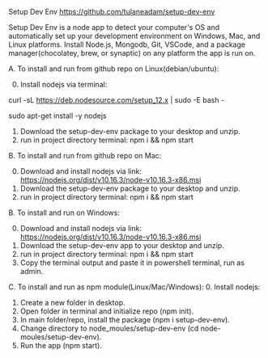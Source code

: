 Setup Dev Env
https://github.com/tulaneadam/setup-dev-env

Setup Dev Env is a node app to detect your computer's OS and automatically set up your development environment on Windows, Mac, and Linux platforms.  Install Node.js, Mongodb, Git, VSCode, and a package manager(chocolatey, brew, or synaptic) on any platform the app is run on.

A.  To install and run from github repo on Linux(debian/ubuntu):

0.  Install nodejs via terminal:

curl -sL https://deb.nodesource.com/setup_12.x | sudo -E bash -

sudo apt-get install -y nodejs

1.  Download the setup-dev-env package to your desktop and unzip.
2.  run in project directory terminal:
    npm i && npm start
    
B.  To install and run from github repo on Mac:

0.  Download and install nodejs via link:
https://nodejs.org/dist/v10.16.3/node-v10.16.3-x86.msi
1.  Download the setup-dev-env package to your desktop and unzip.
2.  run in project directory terminal:
    npm i && npm start

B.  To install and run on Windows:

0.  Download and install nodejs via link:
https://nodejs.org/dist/v10.16.3/node-v10.16.3-x86.msi
1.  Download the setup-dev-env app to your desktop and unzip.
2.  run in project directory terminal:
    npm i && npm start
3.  Copy the terminal output and paste it in powershell terminal, run as admin.

C. To install and run as npm module(Linux/Mac/Windows):
0.  Install nodejs:
1.  Create a new folder in desktop.
2.  Open folder in terminal and initialize repo (npm init).
3.  In main folder/repo, install the package (npm i setup-dev-env).
4.  Change directory to node_moules/setup-dev-env (cd node-moules/setup-dev-env).
5.  Run the app (npm start).


